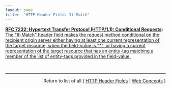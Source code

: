 ```yaml
---
layout: page
title:  "HTTP Header Field: If-Match"
---
```


**[RFC 7232: Hypertext Transfer Protocol (HTTP/1.1): Conditional Requests](/specs/IETF/RFC/7232 "The Hypertext Transfer Protocol (HTTP) is an application-level protocol for distributed, collaborative, hypertext information systems. This document defines HTTP/1.1 conditional requests, including metadata header fields for indicating state changes, request header fields for making preconditions on such state, and rules for constructing the responses to a conditional request when one or more preconditions evaluate to false."):** [The "If-Match" header field makes the request method conditional on the recipient origin server either having at least one current representation of the target resource, when the field-value is "*", or having a current representation of the target resource that has an entity-tag matching a member of the list of entity-tags provided in the field-value.](http://tools.ietf.org/html/rfc7232#section-3.1)

<br/>
<hr/>

<p style="text-align: right">Return to list of all ( <a href="../http-headers">HTTP Header Fields</a> | <a href="../">Web Concepts</a> )</p>